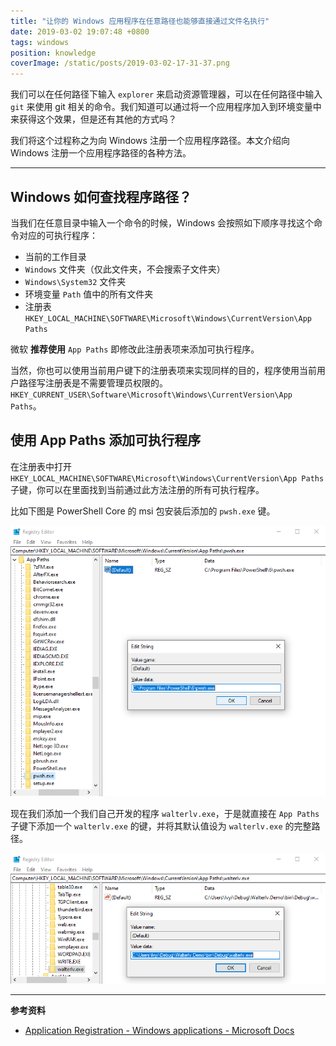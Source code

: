 ```yaml
---
title: "让你的 Windows 应用程序在任意路径也能够直接通过文件名执行"
date: 2019-03-02 19:07:48 +0800
tags: windows
position: knowledge
coverImage: /static/posts/2019-03-02-17-31-37.png
---
```


我们可以在任何路径下输入 `explorer` 来启动资源管理器，可以在任何路径中输入 `git` 来使用 git 相关的命令。我们知道可以通过将一个应用程序加入到环境变量中来获得这个效果，但是还有其他的方式吗？

我们将这个过程称之为向 Windows 注册一个应用程序路径。本文介绍向 Windows 注册一个应用程序路径的各种方法。

---

<div id="toc"></div>

## Windows 如何查找程序路径？

当我们在任意目录中输入一个命令的时候，Windows 会按照如下顺序寻找这个命令对应的可执行程序：

- 当前的工作目录
- `Windows` 文件夹（仅此文件夹，不会搜索子文件夹）
- `Windows\System32` 文件夹
- 环境变量 `Path` 值中的所有文件夹
- 注册表 `HKEY_LOCAL_MACHINE\SOFTWARE\Microsoft\Windows\CurrentVersion\App Paths`

微软 **推荐使用** `App Paths` 即修改此注册表项来添加可执行程序。

当然，你也可以使用当前用户键下的注册表项来实现同样的目的，程序使用当前用户路径写注册表是不需要管理员权限的。`HKEY_CURRENT_USER\Software\Microsoft\Windows\CurrentVersion\App Paths`。

## 使用 App Paths 添加可执行程序

在注册表中打开 `HKEY_LOCAL_MACHINE\SOFTWARE\Microsoft\Windows\CurrentVersion\App Paths` 子键，你可以在里面找到当前通过此方法注册的所有可执行程序。

比如下图是 PowerShell Core 的 msi 包安装后添加的 `pwsh.exe` 键。

![PowerShell Core](/static/posts/2019-03-02-17-31-37.png)

现在我们添加一个我们自己开发的程序 `walterlv.exe`，于是就直接在 `App Paths` 子键下添加一个 `walterlv.exe` 的键，并将其默认值设为 `walterlv.exe` 的完整路径。

![新增的 walterlv.exe](/static/posts/2019-03-02-19-02-35.png)

---

**参考资料**

- [Application Registration - Windows applications - Microsoft Docs](https://docs.microsoft.com/en-us/windows/desktop/shell/app-registration)


